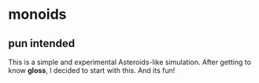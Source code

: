 # monoids
## pun intended

This is a simple and experimental Asteroids-like simulation. 
After getting to know **gloss**, I decided to start with this. And its fun!


